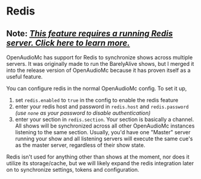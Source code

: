 [//]: # (TITLE:Redis)
[//]: # (DESCRIPTION:Using a Redis server for shows and networking)
[//]: # (TAGS:redis,shows,technical)

# Redis
## Note: *[This feature requires a running Redis server. Click here to learn more.](https://redis.io/)*
OpenAudioMc has support for Redis to synchronize shows across multiple servers.
It was originally made to run the BarelyAlive shows, but I merged it into the release version of OpenAudioMc because it has proven itself as a useful feature.

You can configure redis in the normal OpenAudioMc config.
To set it up,
1. set `redis.enabled` to `true` in the config to enable the redis feature
2. enter your redis host and password in `redis.host` and `redis.password` *(use `none` as your password to disable authentication)*
3. enter your section in `redis.section`. Your section is basically a channel. All shows will be synchronized across all other OpenAudioMc instances listening to the same section. Usually, you'd have one "Master" server running your show and all listening servers will execute the same cue's as the master server, regardless of their show state.

Redis isn't used for anything other than shows at the moment, nor does it utilize its storage/cache, but we will likely expand the redis integration later on to synchronize settings, tokens and configuration.